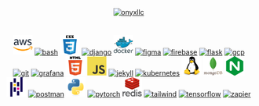 <p align="center">
  <a href="https://www.buymeacoffee.com/onyxllc">
    <img align="center" src="https://cdn.buymeacoffee.com/buttons/v2/default-yellow.png" height="50" width="500" alt="onyxllc"/>
  </a>
</p>
<h1></h1>


<p align="center">
  <a href="https://aws.amazon.com" target="_blank"><img src="https://raw.githubusercontent.com/devicons/devicon/master/icons/amazonwebservices/amazonwebservices-original-wordmark.svg" width="40" height="40" alt="aws"/></a>
  <a href="https://www.gnu.org/software/bash/" target="_blank"><img src="https://www.vectorlogo.zone/logos/gnu_bash/gnu_bash-icon.svg" width="40" height="40" alt="bash"/></a>
  <a href="https://www.w3schools.com/css/" target="_blank"><img src="https://raw.githubusercontent.com/devicons/devicon/master/icons/css3/css3-original-wordmark.svg" width="40" height="40" alt="css3"/></a>
  <a href="https://www.djangoproject.com/" target="_blank"><img src="https://cdn.worldvectorlogo.com/logos/django.svg" width="40" height="40" alt="django"/></a>
  <a href="https://www.docker.com/" target="_blank"><img src="https://raw.githubusercontent.com/devicons/devicon/master/icons/docker/docker-original-wordmark.svg" width="40" height="40" alt="docker"/></a>
  <a href="https://www.figma.com/" target="_blank"><img src="https://www.vectorlogo.zone/logos/figma/figma-icon.svg" width="40" height="40" alt="figma"/></a>
  <a href="https://firebase.google.com/" target="_blank"><img src="https://www.vectorlogo.zone/logos/firebase/firebase-icon.svg" width="40" height="40" alt="firebase"/></a>
  <a href="https://flask.palletsprojects.com/" target="_blank"><img src="https://www.vectorlogo.zone/logos/pocoo_flask/pocoo_flask-icon.svg" width="40" height="40" alt="flask"/></a>
  <a href="https://cloud.google.com" target="_blank"><img src="https://www.vectorlogo.zone/logos/google_cloud/google_cloud-icon.svg" width="40" height="40" alt="gcp"/></a>
  <a href="https://git-scm.com/" target="_blank"><img src="https://www.vectorlogo.zone/logos/git-scm/git-scm-icon.svg" width="40" height="40" alt="git"/></a>
  <a href="https://grafana.com" target="_blank"><img src="https://www.vectorlogo.zone/logos/grafana/grafana-icon.svg" width="40" height="40" alt="grafana"/></a>
  <a href="https://www.w3.org/html/" target="_blank"><img src="https://raw.githubusercontent.com/devicons/devicon/master/icons/html5/html5-original-wordmark.svg" width="40" height="40" alt="html5"/></a>
  <a href="https://developer.mozilla.org/en-US/docs/Web/JavaScript" target="_blank"><img src="https://raw.githubusercontent.com/devicons/devicon/master/icons/javascript/javascript-original.svg" width="40" height="40" alt="javascript"/></a>
  <a href="https://jekyllrb.com/" target="_blank"><img src="https://www.vectorlogo.zone/logos/jekyllrb/jekyllrb-icon.svg" width="40" height="40" alt="jekyll"/></a>
  <a href="https://kubernetes.io" target="_blank"><img src="https://www.vectorlogo.zone/logos/kubernetes/kubernetes-icon.svg" width="40" height="40" alt="kubernetes"/></a>
  <a href="https://www.linux.org/" target="_blank"><img src="https://raw.githubusercontent.com/devicons/devicon/master/icons/linux/linux-original.svg" width="40" height="40" alt="linux"/></a>
  <a href="https://www.mongodb.com/" target="_blank"><img src="https://raw.githubusercontent.com/devicons/devicon/master/icons/mongodb/mongodb-original-wordmark.svg" width="40" height="40" alt="mongodb"/></a>
  <a href="https://www.nginx.com" target="_blank"><img src="https://raw.githubusercontent.com/devicons/devicon/master/icons/nginx/nginx-original.svg" width="40" height="40" alt="nginx"/></a>
  <a href="https://pandas.pydata.org/" target="_blank"><img src="https://raw.githubusercontent.com/devicons/devicon/master/icons/pandas/pandas-original.svg" width="40" height="40" alt="pandas"/></a>
  <a href="https://postman.com" target="_blank"><img src="https://www.vectorlogo.zone/logos/getpostman/getpostman-icon.svg" width="40" height="40" alt="postman"/></a>
  <a href="https://www.python.org" target="_blank"><img src="https://raw.githubusercontent.com/devicons/devicon/master/icons/python/python-original.svg" width="40" height="40" alt="python"/></a>
  <a href="https://pytorch.org/" target="_blank"><img src="https://www.vectorlogo.zone/logos/pytorch/pytorch-icon.svg" width="40" height="40" alt="pytorch"/></a>
  <a href="https://redis.io" target="_blank"><img src="https://raw.githubusercontent.com/devicons/devicon/master/icons/redis/redis-original-wordmark.svg" width="40" height="40" alt="redis"/></a>
  <a href="https://tailwindcss.com/" target="_blank"><img src="https://www.vectorlogo.zone/logos/tailwindcss/tailwindcss-icon.svg" width="40" height="40" alt="tailwind"/></a>
  <a href="https://www.tensorflow.org" target="_blank"><img src="https://www.vectorlogo.zone/logos/tensorflow/tensorflow-icon.svg" width="40" height="40" alt="tensorflow"/></a>
  <a href="https://zapier.com" target="_blank"><img src="https://www.vectorlogo.zone/logos/zapier/zapier-icon.svg" width="40" height="40" alt="zapier"/></a>
</p>
